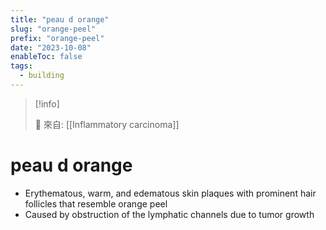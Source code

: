 ```yaml
---
title: "peau d orange"
slug: "orange-peel"
prefix: "orange-peel"
date: "2023-10-08"
enableToc: false
tags:
  - building
---
```


> [!info]
>
> 🌱 來自: [[Inflammatory carcinoma]]

# peau d orange

- Erythematous, warm, and edematous skin plaques with prominent hair follicles that resemble orange peel
- Caused by obstruction of the lymphatic channels due to tumor growth
